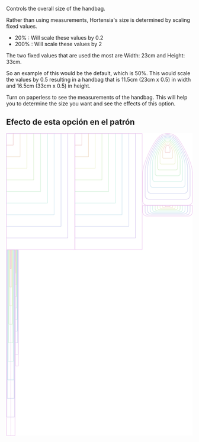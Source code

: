 Controls the overall size of the handbag.

Rather than using measurements, Hortensia's size is determined by scaling fixed values.

- 20% : Will scale these values by 0.2
- 200% : Will scale these values by 2

The two fixed values that are used the most are Width: 23cm and Height: 33cm.

<Note>

So an example of this would be the default, which is 50%. This would scale the values by 0.5 resulting in a handbag that is 11.5cm (23cm x 0.5) in width and 16.5cm (33cm x 0.5) in height.

</Note>

<Tip>

Turn on paperless to see the measurements of the handbag. This will help you to determine the size you want and see the effects of this option.

</Tip>

## Efecto de esta opción en el patrón
![This image shows the effect of this option by superimposing several variants that have a different value for this option](hortensia_size_sample.svg "Effect of this option on the pattern")
